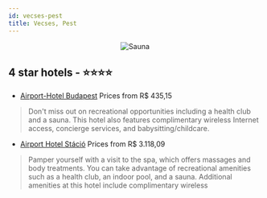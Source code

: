 ```yaml
---
id: vecses-pest
title: Vecses, Pest
---
```


<center><img src="https://i.travelapi.com/hotels/3000000/2130000/2123100/2123025/7f77dde1_z.jpg" alt="Sauna" /></center>


##  4 star hotels - ⭐️⭐️⭐️⭐️

-    [Airport-Hotel Budapest](https://us.hurb.com/hotels/vecses/airport-hotel-budapest-JNP-JP228950?cmp=18055) Prices from R$ 435,15
   > Don't miss out on recreational opportunities including a health club and a sauna. This hotel also features complimentary wireless Internet access, concierge services, and babysitting/childcare.
-    [Airport Hotel Stáció](https://us.hurb.com/hotels/vecses/airport-hotel-stacio-JNP-JP756585?cmp=18055) Prices from R$ 3.118,09
   > Pamper yourself with a visit to the spa, which offers massages and body treatments. You can take advantage of recreational amenities such as a health club, an indoor pool, and a sauna. Additional amenities at this hotel include complimentary wireless
